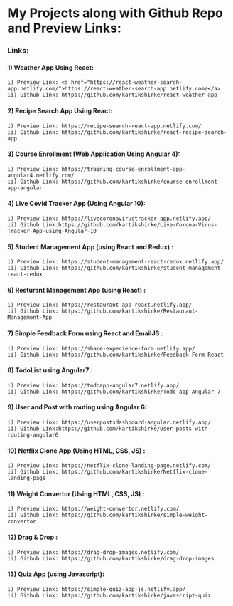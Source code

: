 # My Projects along with Github Repo and Preview Links:
### Links:

 #### 1) Weather App Using React:
    i) Preview Link: <a href="https://react-weather-search-app.netlify.com/">https://react-weather-search-app.netlify.com/</a> 
    ii) Github Link: https://github.com/kartikshirke/react-weather-app
 
 #### 2) Recipe Search App Using React: 
    i) Preview Link: https://recipe-search-react-app.netlify.com/ 
    ii) Github Link: https://github.com/kartikshirke/react-recipe-search-app
 
 #### 3) Course Enrollment (Web Application Using Angular 4): 
    i) Preview Link: https://training-course-enrollment-app-angular4.netlify.com/   
    ii) Github Link: https://github.com/kartikshirke/course-enrollment-app-angular
 
 #### 4) Live Covid Tracker App (Using Angular 10): 
    i) Preview Link: https://livecoronavirustracker-app.netlify.app/ 
    ii) Github Link:https://github.com/kartikshirke/Live-Corona-Virus-Tracker-App-using-Angular-10

 #### 5) Student Management App (using React and Redux) : 
    i) Preview Link: https://student-management-react-redux.netlify.app/  
    ii) Github Link: https://github.com/kartikshirke/student-management-react-redux
 
 #### 6) Resturant Management App  (using React) : 
    i) Preview Link: https://restaurant-app-react.netlify.app/
    ii) Github Link: https://github.com/kartikshirke/Restaurant-Management-App
 
 #### 7) Simple Feedback Form using React and EmailJS : 
    i) Preview Link: https://share-experience-form.netlify.app/  
    ii) Github Link: https://github.com/kartikshirke/Feedback-Form-React
 
 #### 8) TodoList using Angular7 :
    i) Preview Link: https://todoapp-angular7.netlify.app/ 
    ii) Github Link: https://github.com/kartikshirke/Todo-app-Angular-7
 
 #### 9) User and Post with routing using Angular 6: 
    i) Preview Link: https://userpostsdashboard-angular.netlify.app/ 
    ii) Github Link:https://github.com/kartikshirke/User-posts-with-routing-angular6
 
 #### 10) Netflix Clone App (Using HTML, CSS, JS) : 
    i) Preview Link: https://netflix-clone-landing-page.netlify.com/ 
    ii) Github Link: https://github.com/kartikshirke/Netflix-clone-landing-page
 
 #### 11) Weight Convertor (Using HTML, CSS, JS) :  
    i) Preview Link: https://weight-convertor.netlify.com/   
    ii) Github Link: https://github.com/kartikshirke/simple-weight-convertor
 
 #### 12) Drag & Drop : 
    i) Preview Link: https://drag-drop-images.netlify.com/  
    ii) Github Link: https://github.com/kartikshirke/drag-drop-images
 
 #### 13) Quiz App (using Javascript): 
    i) Preview Link: https://simple-quiz-app-js.netlify.app/  
    ii) Github Link: https://github.com/kartikshirke/javascript-quiz
 





